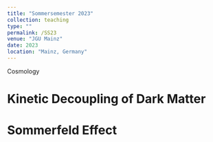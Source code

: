 ```yaml
---
title: "Sommersemester 2023"
collection: teaching
type: ""
permalink: /SS23
venue: "JGU Mainz"
date: 2023
location: "Mainz, Germany"
---
```


Cosmology 

Kinetic Decoupling of Dark Matter
======

Sommerfeld Effect
======

